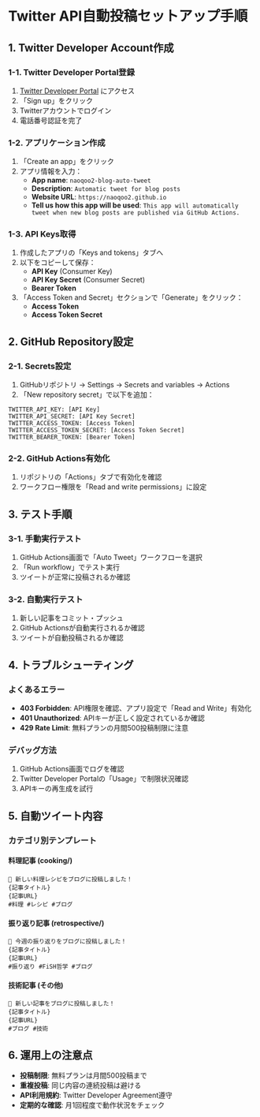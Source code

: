 # Twitter API自動投稿セットアップ手順

## 1. Twitter Developer Account作成

### 1-1. Twitter Developer Portal登録
1. [Twitter Developer Portal](https://developer.twitter.com/) にアクセス
2. 「Sign up」をクリック
3. Twitterアカウントでログイン
4. 電話番号認証を完了

### 1-2. アプリケーション作成
1. 「Create an app」をクリック
2. アプリ情報を入力：
   - **App name**: `naoqoo2-blog-auto-tweet`
   - **Description**: `Automatic tweet for blog posts`
   - **Website URL**: `https://naoqoo2.github.io`
   - **Tell us how this app will be used**: `This app will automatically tweet when new blog posts are published via GitHub Actions.`

### 1-3. API Keys取得
1. 作成したアプリの「Keys and tokens」タブへ
2. 以下をコピーして保存：
   - **API Key** (Consumer Key)
   - **API Key Secret** (Consumer Secret)
   - **Bearer Token**
3. 「Access Token and Secret」セクションで「Generate」をクリック：
   - **Access Token**
   - **Access Token Secret**

## 2. GitHub Repository設定

### 2-1. Secrets設定
1. GitHubリポジトリ → Settings → Secrets and variables → Actions
2. 「New repository secret」で以下を追加：

```
TWITTER_API_KEY: [API Key]
TWITTER_API_SECRET: [API Key Secret]
TWITTER_ACCESS_TOKEN: [Access Token]
TWITTER_ACCESS_TOKEN_SECRET: [Access Token Secret]
TWITTER_BEARER_TOKEN: [Bearer Token]
```

### 2-2. GitHub Actions有効化
1. リポジトリの「Actions」タブで有効化を確認
2. ワークフロー権限を「Read and write permissions」に設定

## 3. テスト手順

### 3-1. 手動実行テスト
1. GitHub Actions画面で「Auto Tweet」ワークフローを選択
2. 「Run workflow」でテスト実行
3. ツイートが正常に投稿されるか確認

### 3-2. 自動実行テスト
1. 新しい記事をコミット・プッシュ
2. GitHub Actionsが自動実行されるか確認
3. ツイートが自動投稿されるか確認

## 4. トラブルシューティング

### よくあるエラー
- **403 Forbidden**: API権限を確認、アプリ設定で「Read and Write」有効化
- **401 Unauthorized**: APIキーが正しく設定されているか確認
- **429 Rate Limit**: 無料プランの月間500投稿制限に注意

### デバッグ方法
1. GitHub Actions画面でログを確認
2. Twitter Developer Portalの「Usage」で制限状況確認
3. APIキーの再生成を試行

## 5. 自動ツイート内容

### カテゴリ別テンプレート

#### 料理記事 (cooking/)
```
🍳 新しい料理レシピをブログに投稿しました！
{記事タイトル}
{記事URL}
#料理 #レシピ #ブログ
```

#### 振り返り記事 (retrospective/)
```
📝 今週の振り返りをブログに投稿しました！
{記事タイトル}
{記事URL}
#振り返り #FiSH哲学 #ブログ
```

#### 技術記事 (その他)
```
📖 新しい記事をブログに投稿しました！
{記事タイトル}
{記事URL}
#ブログ #技術
```

## 6. 運用上の注意点

- **投稿制限**: 無料プランは月間500投稿まで
- **重複投稿**: 同じ内容の連続投稿は避ける
- **API利用規約**: Twitter Developer Agreement遵守
- **定期的な確認**: 月1回程度で動作状況をチェック